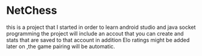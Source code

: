# NetChess
this is a project that I started in order to learn android studio and java socket programming the project will include an accout that you can create and stats that are saved to that account in addition Elo ratings might be added later on ,the game pairing will be automatic.
